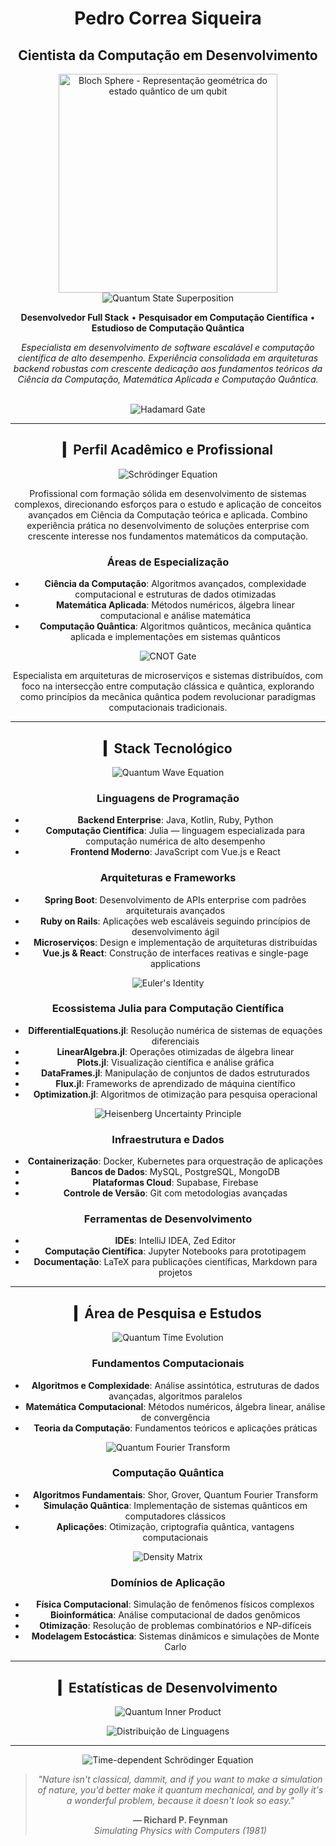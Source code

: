 <div align="center">

# Pedro Correa Siqueira
## Cientista da Computação em Desenvolvimento

<img src="https://upload.wikimedia.org/wikipedia/commons/thumb/6/6b/Bloch_sphere.svg/400px-Bloch_sphere.svg.png" alt="Bloch Sphere - Representação geométrica do estado quântico de um qubit" width="350px"/>

<img src="https://latex.codecogs.com/svg.latex?\Large&space;|\psi\rangle=\alpha|0\rangle+\beta|1\rangle" alt="Quantum State Superposition"/>

<br>

**Desenvolvedor Full Stack** • **Pesquisador em Computação Científica** • **Estudioso de Computação Quântica**

*Especialista em desenvolvimento de software escalável e computação científica de alto desempenho. Experiência consolidada em arquiteturas backend robustas com crescente dedicação aos fundamentos teóricos da Ciência da Computação, Matemática Aplicada e Computação Quântica.*

<br>

<img src="https://latex.codecogs.com/svg.latex?\Large&space;H=\frac{1}{\sqrt{2}}\begin{pmatrix}1&1\\1&-1\end{pmatrix}" alt="Hadamard Gate"/>

---

## ▎Perfil Acadêmico e Profissional

<img src="https://latex.codecogs.com/svg.latex?\Large&space;\hat{H}\psi=E\psi" alt="Schrödinger Equation"/>

Profissional com formação sólida em desenvolvimento de sistemas complexos, direcionando esforços para o estudo e aplicação de conceitos avançados em Ciência da Computação teórica e aplicada. Combino experiência prática no desenvolvimento de soluções enterprise com crescente interesse nos fundamentos matemáticos da computação.

### **Áreas de Especialização**

- **Ciência da Computação**: Algoritmos avançados, complexidade computacional e estruturas de dados otimizadas
- **Matemática Aplicada**: Métodos numéricos, álgebra linear computacional e análise matemática  
- **Computação Quântica**: Algoritmos quânticos, mecânica quântica aplicada e implementações em sistemas quânticos

<img src="https://latex.codecogs.com/svg.latex?\Large&space;CNOT=\begin{pmatrix}1&0&0&0\\0&1&0&0\\0&0&0&1\\0&0&1&0\end{pmatrix}" alt="CNOT Gate"/>

Especialista em arquiteturas de microserviços e sistemas distribuídos, com foco na intersecção entre computação clássica e quântica, explorando como princípios da mecânica quântica podem revolucionar paradigmas computacionais tradicionais.

---

## ▎Stack Tecnológico

<img src="https://latex.codecogs.com/svg.latex?\Large&space;\nabla^2\psi+\frac{2m}{\hbar^2}(E-V)\psi=0" alt="Quantum Wave Equation"/>

### **Linguagens de Programação**
- **Backend Enterprise**: Java, Kotlin, Ruby, Python
- **Computação Científica**: Julia — linguagem especializada para computação numérica de alto desempenho
- **Frontend Moderno**: JavaScript com Vue.js e React

### **Arquiteturas e Frameworks**
- **Spring Boot**: Desenvolvimento de APIs enterprise com padrões arquiteturais avançados
- **Ruby on Rails**: Aplicações web escaláveis seguindo princípios de desenvolvimento ágil
- **Microserviços**: Design e implementação de arquiteturas distribuídas
- **Vue.js & React**: Construção de interfaces reativas e single-page applications

<img src="https://latex.codecogs.com/svg.latex?\Large&space;e^{i\pi}+1=0" alt="Euler's Identity"/>

### **Ecossistema Julia para Computação Científica**
- **DifferentialEquations.jl**: Resolução numérica de sistemas de equações diferenciais
- **LinearAlgebra.jl**: Operações otimizadas de álgebra linear  
- **Plots.jl**: Visualização científica e análise gráfica
- **DataFrames.jl**: Manipulação de conjuntos de dados estruturados
- **Flux.jl**: Frameworks de aprendizado de máquina científico
- **Optimization.jl**: Algoritmos de otimização para pesquisa operacional

<img src="https://math.vercel.app/?from=\Large%20\Delta%20x\Delta%20p\geq\frac{\hbar}{2}" alt="Heisenberg Uncertainty Principle"/>

### **Infraestrutura e Dados**
- **Containerização**: Docker, Kubernetes para orquestração de aplicações
- **Bancos de Dados**: MySQL, PostgreSQL, MongoDB  
- **Plataformas Cloud**: Supabase, Firebase
- **Controle de Versão**: Git com metodologias avançadas

### **Ferramentas de Desenvolvimento**
- **IDEs**: IntelliJ IDEA, Zed Editor
- **Computação Científica**: Jupyter Notebooks para prototipagem
- **Documentação**: LaTeX para publicações científicas, Markdown para projetos

---

## ▎Área de Pesquisa e Estudos

<img src="https://latex.codecogs.com/svg.latex?\Large&space;U=e^{-i\frac{H}{\hbar}t}" alt="Quantum Time Evolution"/>

### **Fundamentos Computacionais**
- **Algoritmos e Complexidade**: Análise assintótica, estruturas de dados avançadas, algoritmos paralelos
- **Matemática Computacional**: Métodos numéricos, álgebra linear, análise de convergência
- **Teoria da Computação**: Fundamentos teóricos e aplicações práticas

<img src="https://math.vercel.app/?from=\Large%20QFT|x\rangle=\frac{1}{\sqrt{N}}\sum_{y=0}^{N-1}e^{2\pi%20ixy/N}|y\rangle" alt="Quantum Fourier Transform"/>

### **Computação Quântica**
- **Algoritmos Fundamentais**: Shor, Grover, Quantum Fourier Transform
- **Simulação Quântica**: Implementação de sistemas quânticos em computadores clássicos
- **Aplicações**: Otimização, criptografia quântica, vantagens computacionais

<img src="https://math.vercel.app/?from=\Large%20\rho=\sum_i%20p_i|\psi_i\rangle\langle\psi_i|" alt="Density Matrix"/>

### **Domínios de Aplicação**
- **Física Computacional**: Simulação de fenômenos físicos complexos
- **Bioinformática**: Análise computacional de dados genômicos  
- **Otimização**: Resolução de problemas combinatórios e NP-difíceis
- **Modelagem Estocástica**: Sistemas dinâmicos e simulações de Monte Carlo

---

## ▎Estatísticas de Desenvolvimento

<img src="https://latex.codecogs.com/svg.latex?\Large&space;\langle\phi|\psi\rangle=\int\phi^*\psi\,dx" alt="Quantum Inner Product"/>

![Distribuição de Linguagens](https://github-readme-stats.vercel.app/api/top-langs/?username=baku01&layout=compact&theme=default)

---

<img src="https://math.vercel.app/?from=\Large%20\frac{\partial\psi}{\partial%20t}=-\frac{i}{\hbar}H\psi" alt="Time-dependent Schrödinger Equation"/>

> *"Nature isn't classical, dammit, and if you want to make a simulation of nature, you'd better make it quantum mechanical, and by golly it's a wonderful problem, because it doesn't look so easy."*
>
> **— Richard P. Feynman**  
> *Simulating Physics with Computers (1981)*

</div>
